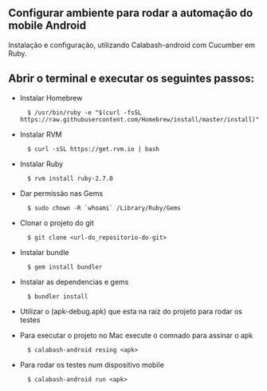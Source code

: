 ## Configurar ambiente para rodar a automação do mobile Android

Instalação e configuração, utilizando Calabash-android com Cucumber em Ruby.

## Abrir o terminal e executar os seguintes passos:

* Instalar Homebrew

		$ /usr/bin/ruby -e "$(curl -fsSL https://raw.githubusercontent.com/Homebrew/install/master/install)"

* Instalar RVM

		$ curl -sSL https://get.rvm.io | bash

* Instalar Ruby

		$ rvm install ruby-2.7.0

* Dar permissão nas Gems

		$ sudo chown -R `whoami` /Library/Ruby/Gems

* Clonar o projeto do git 

		$ git clone <url-do_repositorio-do-git>

* Instalar bundle

		$ gem install bundler

* Instalar as dependencias e gems

		$ bundler install

* Utilizar o (apk-debug.apk) que esta na raiz do projeto para rodar os testes

* Para executar o projeto no Mac execute o comnado para assinar o apk

		$ calabash-android resing <apk>

* Para rodar os testes num dispositivo mobile

		$ calabash-android run <apk>

